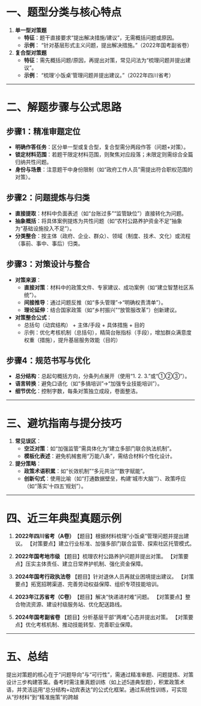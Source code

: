 # **一、题型分类与核心特点**

1. ​**单一型对策题**
    - ​**特征**：题干直接要求“提出解决措施/建议”，无需概括问题或原因。
    - ​**示例**：
        “针对基层形式主义问题，提出解决措施。”（2022年国考副省卷）
2. ​**复合型对策题**
    - ​**特征**：需先概括问题/原因，再提出对策，常见问法为“梳理问题并提出建议”。
    - ​**示例**：
        “梳理‘小饭桌’管理问题并提出建议。”（2022年四川省考）

---

# ​**二、解题步骤与公式思路**

## ​**步骤1：精准审题定位**

- ​**明确作答任务**：区分单一型或复合型，复合型需分两段作答（问题+对策）。
- ​**锁定材料范围**：若题干限定材料范围，则聚焦对应段落；未限定则需综合全篇归纳共性问题。
- ​**身份与场景**：注意题干中身份限制（如“政府工作人员”需提出符合职权范围的对策）。

## ​**步骤2：问题提炼与归类**

- ​**直接提取**：材料中负面表述（如“台账过多”“监管缺位”）直接转化为问题。
- ​**抽象概括**：将具体案例提炼为共性问题（如“农村公路养护资金不足”抽象为“基础设施投入不足”）。
- ​**分类整合**：按主体（政府、企业、群众）、领域（制度、技术、文化）或流程（事前、事中、事后）归类。

## ​**步骤3：对策设计与整合**

- ​**对策来源**：
    - ​**直接对策**：材料中的政策文件、专家建议、成功案例（如“建立智慧社区系统”）。
    - ​**间接推导**：通过问题反推（如“多头管理”→“明确权责清单”）。
    - ​**理论延伸**：结合国家政策（如“乡村振兴”“放管服改革”）创新建议。
- ​**对策整合公式**：
	- 总括句（动宾结构） + 主体/手段 + 具体措施 + 目的
	- 示例：优化考核机制（总括句），精简台账指标（手段），增加群众满意度权重（措施），提升基层服务效能（目的）

## ​**步骤4：规范书写与优化**

- ​**总分结构**：总起句概括方向，分条列点展开（使用“1. 2. 3.”或“①②③”）。
- ​**语言转换**：避免口语化（如“多搞培训”→“加强专业技能培训”）。
- ​**细节优化**：控制字数，每条对策独立成段，卷面整洁。

---

# ​**三、避坑指南与提分技巧**

1. ​**常见误区**：
    - ​**空泛对策**：如“加强监管”需具体化为“建立多部门联合执法机制”。
    - ​**模板化表述**：避免机械套用“万能八条”，需结合材料个性化设计。
2. ​**提分策略**：
    - ​**政策术语积累**：如“长效机制”“多元共治”“数字赋能”。
    - ​**创新句式**：使用比喻（如“打通数据壁垒，构建‘城市大脑’”）、政策呼应（如“落实‘十四五’规划”）。

---

# ​**四、近三年典型真题示例**

1. ​**2022年四川省考（A卷）​**
    【题目】根据材料梳理“小饭桌”管理问题并提出建议。
    【对策要点】建立行业标准、加强多部门联合监管、探索社区托管模式。

2. ​**2022年国考地市级**
    【题目】梳理农村公路养护问题并提出对策。
    【对策要点】压实主体责任、建立日常养护机制、强化资金保障。

3. ​**2024年国考行政执法卷**
    【题目】针对退休人员再就业困境提出建议。
    【对策要点】拓宽招聘渠道、完善劳动权益保障、组织专项技能培训。

4. ​**2023年江苏省考（C卷）​**
    【题目】解决“快递进村难”问题。
    【对策要点】整合物流资源、建设村级服务站、优化配送路线。

5. ​**2024年国考副省卷**
    【题目】分析基层干部“两难”心态并提出对策。
    【对策要点】优化考核机制、推动技能转型、完善职业保障。


---

# ​**五、总结**

提出对策题的核心在于“问题导向”与“可行性”，需通过精准审题、问题提炼、对策设计三步构建答案。备考时需注重真题训练（如上述5道典型题），积累政策术语，并灵活运用“总分结构+动宾表达”的公式化框架。通过系统性训练，可实现从“抄材料”到“精准施策”的跨越

